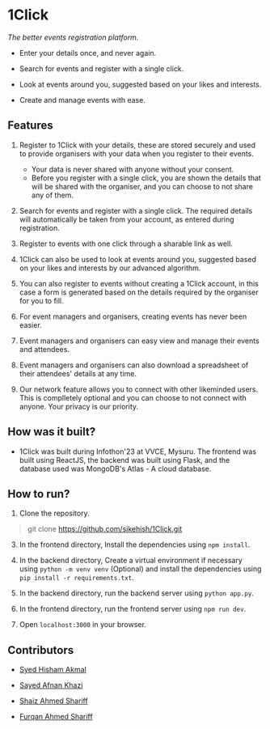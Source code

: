 # 1Click

*The better events registration platform.*

- Enter your details once, and never again.

- Search for events and register with a single click.

- Look at events around you, suggested based on your likes and interests.

- Create and manage events with ease.

## Features

1. Register to 1Click with your details, these are stored securely and used to provide organisers with your data when you register to their events.

    - Your data is never shared with anyone without your consent.
    - Before you register with a single click, you are shown the details that will be shared with the organiser, and you can choose to not share any of them.

2. Search for events and register with a single click. The required details will automatically be taken from your account, as entered during registration.

3. Register to events with one click through a sharable link as well.

4. 1Click can also be used to look at events around you, suggested based on your likes and interests by our advanced algorithm.

5. You can also register to events without creating a 1Click account, in this case a form is generated based on the details required by the organiser for you to fill.

6. For event managers and organisers, creating events has never been easier.

7. Event managers and organisers can easy view and manage their events and attendees.

8. Event managers and organisers can also download a spreadsheet of their attendees' details at any time.

9. Our network feature allows you to connect with other likeminded users. This is complletely optional and you can choose to not connect with anyone. Your privacy is our priority.

## How was it built?

- 1Click was built during Infothon'23 at VVCE, Mysuru. The frontend was built using ReactJS, the backend was built using Flask, and the database used was MongoDB's Atlas - A cloud database.

## How to run?

1. Clone the repository.
>git clone https://github.com/sikehish/1Click.git

3. In the frontend directory, Install the dependencies using `npm install`.

4. In the backend directory, Create a virtual environment if necessary using `python -m venv venv` (Optional) and install the dependencies using `pip install -r requirements.txt`.

5. In the backend directory, run the backend server using `python app.py`.

6. In the frontend directory, run the frontend server using `npm run dev`.

7. Open `localhost:3000` in your browser.

## Contributors

- [Syed Hisham Akmal](https://hisham-akmal.netlify.app)

- [Sayed Afnan Khazi](https://safnank.netlify.app/)

- [Shaiz Ahmed Shariff](mailto:shaizahmed.shariff5@gmail.com)

- [Furqan Ahmed Shariff](mailto:furqan.s1410@gmail.com)
